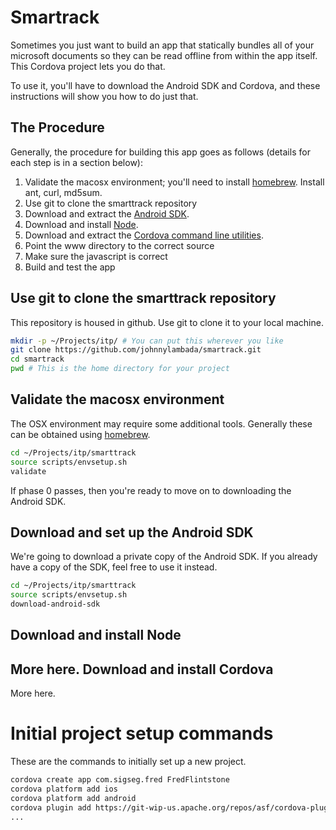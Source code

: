 
Smartrack
=========

Sometimes you just want to build an app that statically bundles all of your microsoft documents so they can be read offline from within the app itself. This Cordova project lets  you do that.

To use it, you'll have to download the Android SDK and Cordova, and these instructions will show you how to do just that.

The Procedure
-------------
Generally, the procedure for building this app goes as follows (details for each step is in a section below):

1. Validate the macosx environment; you'll need to install [homebrew](http://brew.sh). Install ant, curl, md5sum.
1. Use git to clone the smarttrack repository
1. Download and extract the [Android SDK](http://developer.android.com/sdk/index.html).
1. Download and install [Node](http://nodejs.org/download/).
1. Download and extract the [Cordova command line utilities](http://cordova.apache.org/docs/en/3.3.0/guide_cli_index.md.html#The%20Command-Line%20Interface).
1. Point the www directory to the correct source
1. Make sure the javascript is correct
1. Build and test the app

Use git to clone the smarttrack repository
------------------------------------------
This repository is housed in github. Use git to clone it to your local machine.

```bash
mkdir -p ~/Projects/itp/ # You can put this wherever you like
git clone https://github.com/johnnylambada/smartrack.git
cd smartrack
pwd # This is the home directory for your project
```

Validate the macosx environment
-------------------------------
The OSX environment may require some additional tools. Generally these can be obtained using [homebrew](http://brew.sh/).

```bash
cd ~/Projects/itp/smarttrack
source scripts/envsetup.sh
validate
```

If phase 0 passes, then you're ready to move on to downloading the Android SDK.

Download and set up the Android SDK
-----------------------------------
We're going to download a private copy of the Android SDK. If you already have a copy of the SDK, feel free to use it instead.

```bash
cd ~/Projects/itp/smarttrack
source scripts/envsetup.sh
download-android-sdk
```

Download and install Node
-------------------------
More here.
Download and install Cordova
----------------------------
More here.

Initial project setup commands
==============================
These are the commands to initially set up a new project.

```bash
cordova create app com.sigseg.fred FredFlintstone
cordova platform add ios
cordova platform add android
cordova plugin add https://git-wip-us.apache.org/repos/asf/cordova-plugin-console.git
...
```
